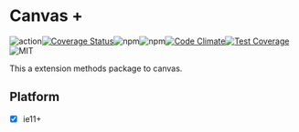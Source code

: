 # Canvas +

![action](https://img.shields.io/github/actions/workflow/status/White-Dews/canvas-plus/ci.yml)[![Coverage Status](https://coveralls.io/repos/github/White-Dews/canvas-plus/badge.svg?branch=main)](https://coveralls.io/github/White-Dews/canvas-plus?branch=main)![npm](https://img.shields.io/npm/dw/@3r/canvas-plus)![npm](https://img.shields.io/npm/v/@3r/canvas-plus)[![Code Climate](https://codeclimate.com/github/White-Dews/canvas-plus/badges/gpa.svg)](https://codeclimate.com/github/White-Dews/canvas-plus)[![Test Coverage](https://codeclimate.com/github/White-Dews/canvas-plus/badges/coverage.svg)](https://codeclimate.com/github/White-Dews/canvas-plus/coverage)![MIT](https://img.shields.io/npm/l/@3r/tool)

This a extension methods package to canvas.

## Platform

- [x] ie11+
